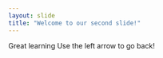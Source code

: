 ```yaml
---
layout: slide
title: "Welcome to our second slide!"
---
```

Great learning
Use the left arrow to go back!
